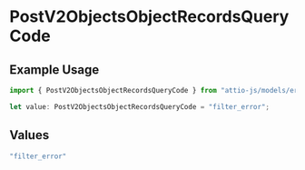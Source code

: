 # PostV2ObjectsObjectRecordsQueryCode

## Example Usage

```typescript
import { PostV2ObjectsObjectRecordsQueryCode } from "attio-js/models/errors/getv2objectsobject.js";

let value: PostV2ObjectsObjectRecordsQueryCode = "filter_error";
```

## Values

```typescript
"filter_error"
```